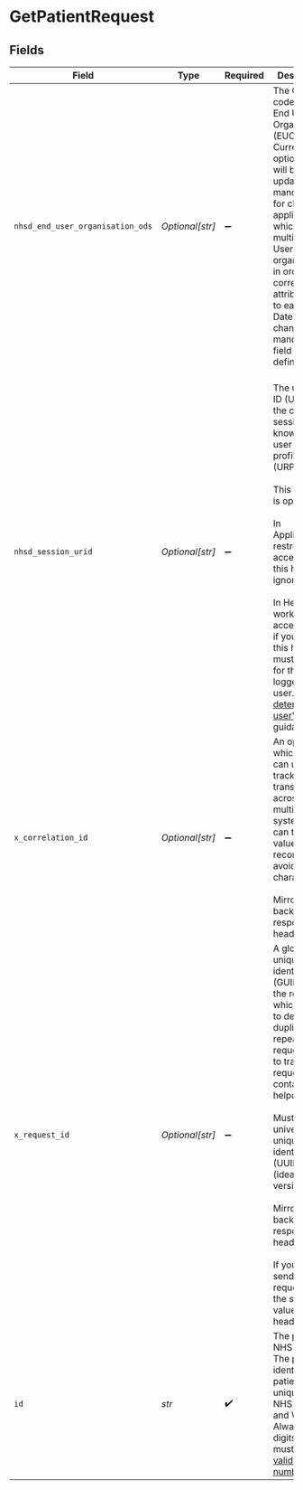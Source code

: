 # GetPatientRequest


## Fields

| Field                                                                                                                                                                                                                                                                                                                                                                                                                                                                                                                                             | Type                                                                                                                                                                                                                                                                                                                                                                                                                                                                                                                                              | Required                                                                                                                                                                                                                                                                                                                                                                                                                                                                                                                                          | Description                                                                                                                                                                                                                                                                                                                                                                                                                                                                                                                                       | Example                                                                                                                                                                                                                                                                                                                                                                                                                                                                                                                                           |
| ------------------------------------------------------------------------------------------------------------------------------------------------------------------------------------------------------------------------------------------------------------------------------------------------------------------------------------------------------------------------------------------------------------------------------------------------------------------------------------------------------------------------------------------------- | ------------------------------------------------------------------------------------------------------------------------------------------------------------------------------------------------------------------------------------------------------------------------------------------------------------------------------------------------------------------------------------------------------------------------------------------------------------------------------------------------------------------------------------------------- | ------------------------------------------------------------------------------------------------------------------------------------------------------------------------------------------------------------------------------------------------------------------------------------------------------------------------------------------------------------------------------------------------------------------------------------------------------------------------------------------------------------------------------------------------- | ------------------------------------------------------------------------------------------------------------------------------------------------------------------------------------------------------------------------------------------------------------------------------------------------------------------------------------------------------------------------------------------------------------------------------------------------------------------------------------------------------------------------------------------------- | ------------------------------------------------------------------------------------------------------------------------------------------------------------------------------------------------------------------------------------------------------------------------------------------------------------------------------------------------------------------------------------------------------------------------------------------------------------------------------------------------------------------------------------------------- |
| `nhsd_end_user_organisation_ods`                                                                                                                                                                                                                                                                                                                                                                                                                                                                                                                  | *Optional[str]*                                                                                                                                                                                                                                                                                                                                                                                                                                                                                                                                   | :heavy_minus_sign:                                                                                                                                                                                                                                                                                                                                                                                                                                                                                                                                | The ODS code of an End User Organisation (EUO). Currently optional but will be updated to be mandatory for client applications which service multiple End User organisations, in order to correctly attribute calls to each EUO. Date of change to a mandatory field to be defined.<br/>                                                                                                                                                                                                                                                          | Y12345                                                                                                                                                                                                                                                                                                                                                                                                                                                                                                                                            |
| `nhsd_session_urid`                                                                                                                                                                                                                                                                                                                                                                                                                                                                                                                               | *Optional[str]*                                                                                                                                                                                                                                                                                                                                                                                                                                                                                                                                   | :heavy_minus_sign:                                                                                                                                                                                                                                                                                                                                                                                                                                                                                                                                | <br/>The user role ID (URID) for the current session. Also known as a user role profile ID (URPID).<br/><br/>This header is optional.<br/><br/>In Application-restricted access mode this header is ignored.<br/><br/>In Healthcare worker access mode if you send this header it must be valid for the logged-in user. See [determine the user's role](https://digital.nhs.uk/developer/guides-and-documentation/security-and-authorisation/user-restricted-restful-apis-nhs-cis2-separate-authentication-and-authorisation#step-9-determine-the-user-s-role) for guidance.<br/> | 555254240100                                                                                                                                                                                                                                                                                                                                                                                                                                                                                                                                      |
| `x_correlation_id`                                                                                                                                                                                                                                                                                                                                                                                                                                                                                                                                | *Optional[str]*                                                                                                                                                                                                                                                                                                                                                                                                                                                                                                                                   | :heavy_minus_sign:                                                                                                                                                                                                                                                                                                                                                                                                                                                                                                                                | An optional ID which you can use to track transactions across multiple systems. It can take any value, but we recommend avoiding `.` characters.<br/><br/>Mirrored back in a response header.<br/>                                                                                                                                                                                                                                                                                                                                                | 11C46F5F-CDEF-4865-94B2-0EE0EDCC26DA                                                                                                                                                                                                                                                                                                                                                                                                                                                                                                              |
| `x_request_id`                                                                                                                                                                                                                                                                                                                                                                                                                                                                                                                                    | *Optional[str]*                                                                                                                                                                                                                                                                                                                                                                                                                                                                                                                                   | :heavy_minus_sign:                                                                                                                                                                                                                                                                                                                                                                                                                                                                                                                                | A globally unique identifier (GUID) for the request, which we use to de-duplicate repeated requests and to trace the request if you contact our helpdesk.<br/><br/>Must be a universally unique identifier (UUID) (ideally version 4).<br/><br/>Mirrored back in a response header.<br/><br/>If you re-send a failed request, use the same value in this header.<br/>                                                                                                                                                                             | 60E0B220-8136-4CA5-AE46-1D97EF59D068                                                                                                                                                                                                                                                                                                                                                                                                                                                                                                              |
| `id`                                                                                                                                                                                                                                                                                                                                                                                                                                                                                                                                              | *str*                                                                                                                                                                                                                                                                                                                                                                                                                                                                                                                                             | :heavy_check_mark:                                                                                                                                                                                                                                                                                                                                                                                                                                                                                                                                | The patient's NHS number. The primary identifier of a patient, unique within NHS England and Wales. Always 10 digits and must be a [valid NHS number](https://www.datadictionary.nhs.uk/attributes/nhs_number.html).                                                                                                                                                                                                                                                                                                                              | 9000000009                                                                                                                                                                                                                                                                                                                                                                                                                                                                                                                                        |